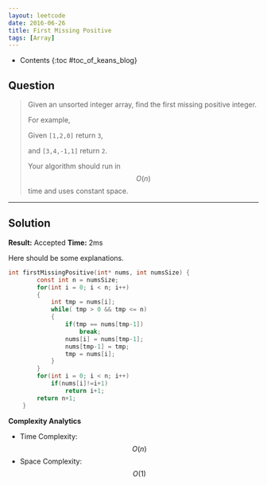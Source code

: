 ```yaml
---
layout: leetcode
date: 2016-06-26
title: First Missing Positive
tags: [Array]
---
```


* Contents
{:toc #toc_of_keans_blog}

## Question

> Given an unsorted integer array, find the first missing positive integer.
>
>For example,
>
>Given `[1,2,0]` return `3`,
>
>and `[3,4,-1,1]` return `2`.
>
>Your algorithm should run in $$O(n)$$ time and uses constant space.
>
>

***

## Solution

**Result:** Accepted **Time:** 2ms

Here should be some explanations.

```c
int firstMissingPositive(int* nums, int numsSize) {
        const int n = numsSize;
        for(int i = 0; i < n; i++)
        {
            int tmp = nums[i];
            while( tmp > 0 && tmp <= n)
            {
                if(tmp == nums[tmp-1])
                    break;
                nums[i] = nums[tmp-1];
                nums[tmp-1] = tmp;
                tmp = nums[i];
            }
        }
        for(int i = 0; i < n; i++)
            if(nums[i]!=i+1)
                return i+1;
        return n+1;
    }
```

**Complexity Analytics**

- Time Complexity: $$O(n)$$
- Space Complexity: $$O(1)$$
